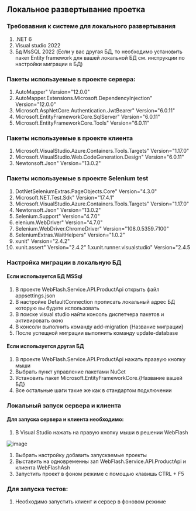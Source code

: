 ## Локальное развертывание проетка
### Требовавния к системе для локального развертывания 
1. .NET 6 
2. Visual studio 2022 
3. Бд MsSQL 2022 (Если у вас другая БД, то необходимо установить пакет Entity framework для вашей локальной БД см. инструкции по настройки миграции в БД)
### Пакеты используемые в проекте сервера: 
1. AutoMapper" Version="12.0.0" 
1. AutoMapper.Extensions.Microsoft.DependencyInjection" Version="12.0.0"
1. Microsoft.AspNetCore.Authentication.JwtBearer" Version="6.0.11" 
1. Microsoft.EntityFrameworkCore.SqlServer" Version="6.0.11"
1. Microsoft.EntityFrameworkCore.Tools" Version="6.0.11"
### Пакеты используемые в проекте клиента 
1. Microsoft.VisualStudio.Azure.Containers.Tools.Targets" Version="1.17.0" 
1. Microsoft.VisualStudio.Web.CodeGeneration.Design" Version="6.0.11" 
1. Newtonsoft.Json" Version="13.0.2"
### Пакеты используемые в проекте Selenium test 
1. DotNetSeleniumExtras.PageObjects.Core" Version="4.3.0" 
1. Microsoft.NET.Test.Sdk" Version="17.4.1" 
1. Microsoft.VisualStudio.Azure.Containers.Tools.Targets" Version="1.17.0" 
1. Newtonsoft.Json" Version="13.0.2" 
1. Selenium.Support" Version="4.7.0" 
1. elenium.WebDriver" Version="4.7.0" 
1. Selenium.WebDriver.ChromeDriver" Version="108.0.5359.7100" 
1. SeleniumExtras.WaitHelpers" Version="1.0.2" 
1. xunit" Version="2.4.2" 
1. xunit.assert" Version="2.4.2" 
1.xunit.runner.visualstudio" Version="2.4.5
### Настройка миграции в локальную БД
#### Если используется БД MSSql
1. В проекте WebFlash.Service.API.ProductApi открыть файл appsettings.json 
1. В настройке DefaultConnection прописать локальный адрес БД которую вы будете использовать 
1. В поиске visual studio найти консоль диспетчера пакетов и активировать окно
1. В консоли выполнить команду add-migration {Название миграции}
1. После успещной миграции выполнить команду update-database 
#### Если используется другая БД 
1. В проекте WebFlash.Service.API.ProductApi нажать праавую кнопку мыши 
1. Выбрать пункт управление пакетами NuGet 
1. Установить пакет Microsoft.EntityFrameworkCore.{Название вашей БД}
1. Все остальные шаги такие же как в стандартом подключении 
### Локальный запуск сервера и клиента
#### Для запуска сервера и клиента необходимо:
1. В Visual Studio нажать на правую кнопку мыши в решении WebFlash 

![image](https://user-images.githubusercontent.com/104216032/210181100-26f3ff5f-6adb-4446-a33d-6aa85e9c9c57.png)
1. Выбрать настройку добавить запускаемые проекты 
1. Выставить на одновременны зап WebFlash.Service.API.ProductApi и клиента WebFlashAsh 
1. Запустить проект в фоном режиме с помощью клавишь CTRL + F5 

### Для запуска тестов: 
1. Необходимо запустить клиент и сервер в фоновом режиме 


